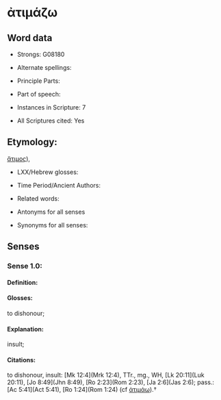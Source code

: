 # ἀτιμάζω

<!-- Status: S2=NeedsEdits -->
<!-- Lexica used for edits:   -->

## Word data

* Strongs: G08180

* Alternate spellings:



* Principle Parts: 


* Part of speech: 


* Instances in Scripture: 7

* All Scriptures cited: Yes

## Etymology: 

[ἄτιμος]()),

* LXX/Hebrew glosses: 


* Time Period/Ancient Authors: 


* Related words: 

* Antonyms for all senses

* Synonyms for all senses: 


## Senses 


### Sense  1.0: 

#### Definition: 

#### Glosses: 

to dishonour; 

#### Explanation: 

insult; 

#### Citations: 

to dishonour, insult: [Mk 12:4](Mrk 12:4), TTr., mg., WH, [Lk 20:11](Luk 20:11), [Jo 8:49](Jhn 8:49), [Ro 2:23](Rom 2:23), [Ja 2:6](Jas 2:6); pass.: [Ac 5:41](Act 5:41), [Ro 1:24](Rom 1:24) (cf [ἀτιμάω]()).†
